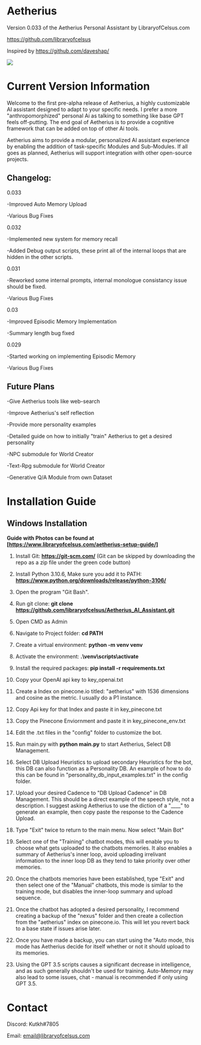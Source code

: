 # Aetherius
Version 0.033 of the Aetherius Personal Assistant by LibraryofCelsus.com

https://github.com/libraryofcelsus

Inspired by https://github.com/daveshap/

![](http://www.libraryofcelsus.com/wp-content/uploads/2023/04/Aetherius-Example-gif.gif)

# Current Version Information
Welcome to the first pre-alpha release of Aetherius, a highly customizable AI assistant designed to adapt to your specific needs.  I prefer a more "anthropomorphized" personal Ai as talking to something like base GPT feels off-putting.  The end goal of Aetherius is to provide a cognitive framework that can be added on top of other Ai tools.

Aetherius aims to provide a modular, personalized AI assistant experience by enabling the addition of task-specific Modules and Sub-Modules. If all goes as planned, Aetherius will support integration with other open-source projects.

## Changelog:
0.033

-Improved Auto Memory Upload

-Various Bug Fixes

0.032

-Implemented new system for memory recall

-Added Debug output scripts, these print all of the internal loops that are hidden in the other scripts.

0.031

-Reworked some internal prompts, internal monologue consistancy issue should be fixed.

-Various Bug Fixes

0.03

-Improved Episodic Memory Implementation

-Summary length bug fixed

0.029

-Started working on implementing Episodic Memory

-Various Bug Fixes

## Future Plans
-Give Aetherius tools like web-search

-Improve Aetherius's self reflection

-Provide more personality examples

-Detailed guide on how to initially "train" Aetherius to get a desired personality

-NPC submodule for World Creator

-Text-Rpg submodule for World Creator

-Generative Q/A Module from own Dataset

# Installation Guide

## Windows Installation

**Guide with Photos can be found at [https://www.libraryofcelsus.com/aetherius-setup-guide/]**

1. Install Git: **https://git-scm.com/** (Git can be skipped by downloading the repo as a zip file under the green code button)

2. Install Python 3.10.6, Make sure you add it to PATH: **https://www.python.org/downloads/release/python-3106/**

3. Open the program "Git Bash". 

4. Run git clone: **git clone https://github.com/libraryofcelsus/Aetherius_AI_Assistant.git**

5. Open CMD as Admin

6. Navigate to Project folder: **cd PATH**

7. Create a virtual environment: **python -m venv venv**

8. Activate the environment: **.\venv\scripts\activate**

9. Install the required packages: **pip install -r requirements.txt**

10. Copy your OpenAI api key to key_openai.txt

11. Create a Index on pinecone.io titled: "aetherius" with 1536 dimensions and cosine as the metric. I usually do a P1 instance.

12. Copy Api key for that Index and paste it in key_pinecone.txt

13. Copy the Pinecone Enviornment and paste it in key_pinecone_env.txt

14. Edit the .txt files in the "config" folder to customize the bot.

15. Run main.py with **python main.py** to start Aetherius, Select DB Management.

16. Select DB Upload Heuristics to upload secondary Heuristics for the bot, this DB can also function as a Personality DB. An example of how to do this can be found in "personality_db_input_examples.txt" in the config folder.

17. Upload your desired Cadence to "DB Upload Cadence" in DB Management. This should be a direct example of the speech style, not a description. I suggest asking Aetherius to use the diction of a "____" to generate an example, then copy paste the response to the Cadence Upload.

18. Type "Exit" twice to return to the main menu. Now select "Main Bot"

19. Select one of the "Training" chatbot modes, this will enable you to choose what gets uploaded to the chatbots memories.  It also enables a summary of Aetherius's inner loop, avoid uploading irrelivant information to the inner loop DB as they tend to take priority over other memories. 

20. Once the chatbots memories have been established, type "Exit" and then select one of the "Manual" chatbots, this mode is similar to the training mode, but disables the inner-loop summary and upload sequence.

21. Once the chatbot has adopted a desired personality, I recommend creating a backup of the "nexus" folder and then create a collection from the "aetherius" index on pinecone.io.  This will let you revert back to a base state if issues arise later.

22. Once you have made a backup, you can start using the "Auto mode, this mode has Aetherius decide for itself whether or not it should upload to its memories.

23. Using the GPT 3.5 scripts causes a significant decrease in intelligence, and as such generally shouldn't be used for training. Auto-Memory may also lead to some issues, chat - manual is recommended if only using GPT 3.5.

# Contact
Discord: Kutkh#7805

Email: email@libraryofcelsus.com

